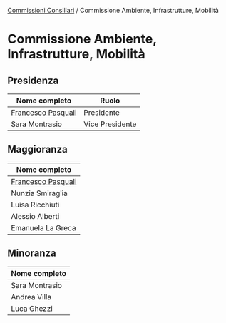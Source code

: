 [Commissioni Consiliari](/data/commissioni-consiliari.md) / Commissione Ambiente, Infrastrutture, Mobilità

# Commissione Ambiente, Infrastrutture, Mobilità

## Presidenza

| Nome completo | Ruolo |
| ------------- | ----- |
| [Francesco Pasquali](/data/persone/francesco-pasquali.md) | Presidente |
| Sara Montrasio | Vice Presidente |

## Maggioranza

| Nome completo |
| ------------- |
| [Francesco Pasquali](/data/persone/francesco-pasquali.md) |
| Nunzia Smiraglia |
| Luisa Ricchiuti |
| Alessio Alberti |
| Emanuela La Greca |

## Minoranza

| Nome completo |
| ------------- |
| Sara Montrasio |
| Andrea Villa |
| Luca Ghezzi |
